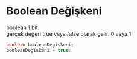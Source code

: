 # Boolean Değişkeni
boolean 1 bit.  
gerçek değeri true veya false olarak gelir. 0 veya 1  
```java
boolean booleanDegiskeni;
booleanDegiskeni = true;
```

